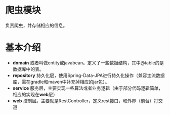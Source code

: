 # 爬虫模块

负责爬虫，并存储相应的信息。

# 基本介绍
- **domain**  或者叫做entity或javabean。定义了一些数据结构，其中@table的是数据库中的表。
- **repository** 持久化层，使用Spring-Data-JPA进行持久化操作（兼容主流数据库，需在gradle和maven中补充掉相应的jar包）。
- **service** 服务层，主要实现一些算法或者业务逻辑（由于部分代码逻辑简单，相应的实现在**web**层）
- **web** 控制层。主要就是RestController，定义rest接口，和外界（前台）打交道